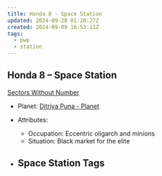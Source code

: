 ```yaml
---
title: Honda 8 - Space Station
updated: 2024-09-28 01:28:27Z
created: 2024-09-09 16:53:11Z
tags:
  - pwp
  - station
---
```


## Honda 8 &ndash; Space Station

[Sectors Without Number](https://sectorswithoutnumber.com/sector/bfDcBzTtgpeyLUfwzjio/spaceStation/G6cmDhYtUnmkTqUyTgaa)

- Planet: [Ditriya Puna - Planet](../../../Gaming/StarsWithoutNumber/PiratesWithoutPlunder/Ditriya%20Puna%20-%20Planet.md)

- Attributes:
   -   Occupation: Eccentric oligarch and minions
   -   Situation: Black market for the elite

- Space Station Tags
	-  
